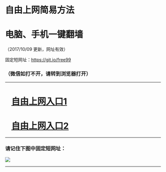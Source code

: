 ﻿# 自由上网简易方法

# 电脑、手机一键翻墙

（2017/10/09 更新，网址有效）

固定短网址：https://git.io/free99

### （微信如打不开，请转到浏览器打开）


***





# &nbsp;&nbsp; <a href="http://ft2937325091.fwq-tz-1001.info/fwqtz01.html?t=100900121292 " target="_blank">自由上网入口1</a>
# &nbsp;&nbsp; <a href="http://ft3243917244.fwq-tz-1002.info/fwqtz02.html?t=10090012080 " target="_blank">自由上网入口2</a>
***

### 请记住下图中固定短网址：

<img src="https://s3-us-west-2.amazonaws.com/fwq-1001/yjfq-20170905okok.png" /> 


***


